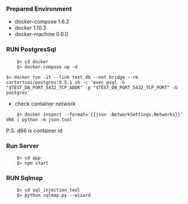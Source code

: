 ### Prepared Environment

-	docker-compose 1.6.2
-	docker 1.10.3
-	docker-machine 0.6.0

### RUN PostgresSql

```
    $> cd docker
    $> docker-compose up -d
```

```
$> docker run -it --link test_db --net bridge --rm cartertsai/postgres:9.5.1 sh -c 'exec psql -h "$TEST_DB_PORT_5432_TCP_ADDR" -p "$TEST_DB_PORT_5432_TCP_PORT" -U postgres'
```

-	check container network

```
    $> docker inspect --format='{{json .NetworkSettings.Networks}}' d66 | python -m json.tool
```

P.S. d66 is container id

### Run Server

```
    $> cd app
    $> npm start
```

### RUN Sqlmap

```
    $> cd sql_injection_tool
    $> python sqlmap.py --wizard
```
